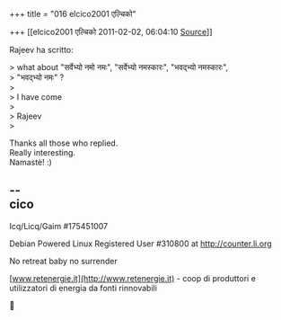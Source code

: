 +++
title = "016 elcico2001 एल्चिको"

+++
[[elcico2001 एल्चिको	2011-02-02, 06:04:10 [Source](https://groups.google.com/g/samskrita/c/XqC4LjwtVkM)]]



Rajeev ha scritto:

  
\> what about "सर्वेभ्यो नमो नमः", "सर्वेभ्यो नमस्कारः", "भवद्भ्यो नमस्कारः",  
\> "भवद्भ्यो नमः" ?  
\>  
\> I have come  
\>  
\> Rajeev  
\>  

Thanks all those who replied.  
Really interesting.  
Namastè! :)

--  
cico  
----  
Icq/Licq/Gaim #175451007  

Debian Powered Linux Registered User #310800 at <http://counter.li.org>

  
No retreat baby no surrender  

[www.retenergie.it](http://www.retenergie.it) - coop di produttori e utilizzatori di energia da fonti rinnovabili



